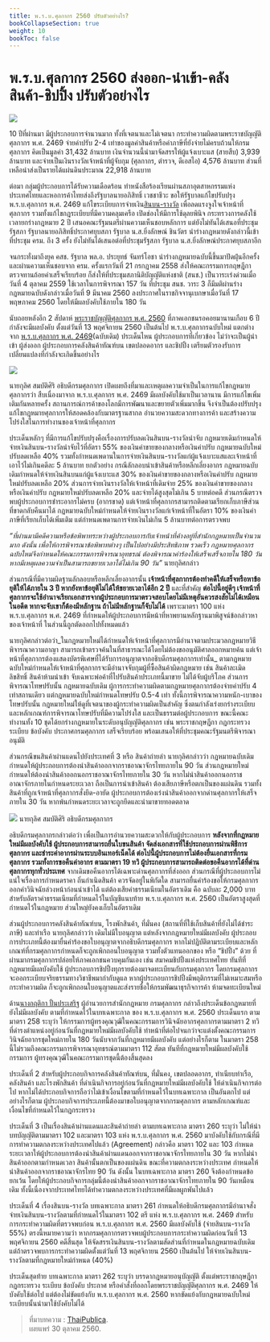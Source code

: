 ```yaml
---
title: พ.ร.บ.ศุลกากร 2560 ปรับตัวอย่างไร?
bookCollapseSection: true
weight: 10
bookToc: false
---
```


พ.ร.บ.ศุลกากร 2560 ส่งออก-นำเข้า-คลังสินค้า-ชิปปิ้ง ปรับตัวอย่างไร
===

![](https://thaipublica.org/wp-content/uploads/2016/02/%E0%B8%AA%E0%B8%B4%E0%B8%99%E0%B8%9A%E0%B8%99%E0%B9%80%E0%B8%87%E0%B8%B4%E0%B8%99%E0%B8%A3%E0%B8%B2%E0%B8%87%E0%B8%A7%E0%B8%B1%E0%B8%A5-10-%E0%B8%9B%E0%B8%B5-620x535.jpg)

10 ปีที่ผ่านมา มีผู้ประกอบการจำนวนมาก ทั้งที่เจตนาและไม่เจตนา กระทำความผิดตามพระราชบัญญัติศุลกากร พ.ศ. 2469 จ่ายค่าปรับ 2-4 เท่าของมูลค่าสินค้าหรือค่าภาษีที่ยังจ่ายไม่ครบถ้วนให้กรมศุลกากร คิดเป็นมูลค่า 31,432 ล้านบาท เงินจำนวนนี้นำมาจัดสรรให้ผู้แจ้งเบาะแส (สายสืบ) 3,939 ล้านบาท และจ่ายเป็นเงินรางวัลเจ้าหน้าที่ผู้จับกุม (ศุลกากร, ตำรวจ, ดีเอสไอ) 4,576 ล้านบาท ส่วนที่เหลือนำส่งเป็นรายได้แผ่นดินประมาณ 22,918 ล้านบาท

ต่อมา กลุ่มผู้ประกอบการได้รับความเดือดร้อน ทำหนังสือร้องเรียนผ่านสภาอุตสาหกรรมแห่งประเทศไทยและหอการค้าไทยส่งถึงรัฐบาลนายอภิสิทธิ์ เวชชาชีวะ ขอให้รัฐบาลแก้ไขปรับปรุง พ.ร.บ.ศุลกากร พ.ศ. 2469 แก้ไขระเบียบการจ่ายเงิน[สินบน-รางวัล](https://thaipublica.org/2016/02/custom-department-11/)  เพื่อลดแรงจูงใจเจ้าหน้าที่ศุลกากร รวมทั้งแก้ไขกฎระเบียบที่มีความคลุมเครือ เปิดช่องให้มีการใช้ดุลยพินิจ กระทรวงการคลังใช้เวลายกร่างกฎหมาย 2 ปี เสนอคณะรัฐมนตรีผ่านความเห็นชอบหลักการ แต่ยังไม่ทันได้เสนอที่ประชุมรัฐสภา รัฐบาลนายอภิสิทธิ์ประกาศยุบสภา รัฐบาล น.ส.ยิ่งลักษณ์ ชินวัตร นำร่างกฎหมายดังกล่าวนี้เข้าที่ประชุม ครม. ถึง 3 ครั้ง ยังไม่ทันได้เสนอต่อที่ประชุมรัฐสภา รัฐบาล น.ส.ยิ่งลักษณ์ประกาศยุบสภาอีก

จนกระทั่งมาถึงยุค คสช. รัฐบาล พล.อ. ประยุทธ์ จันทร์โอชา นำร่างกฎหมายฉบับนี้ขึ้นมาปัดฝุ่นอีกครั้ง และผ่านความเห็นชอบจาก ครม. ครั้งแรกวันที่ 21 กรกฎาคม 2558 ส่งให้คณะกรรมการกฤษฎีกาตรวจทานถ้อยคำเสร็จเรียบร้อย ก็ส่งให้ที่ประชุมสภานิติบัญญัติแห่งชาติ (สนช.) เป็นวาระเร่งด่วนเมื่อวันที่ 4 ตุลาคม 2559 ใช้เวลาในการพิจารณา 157 วัน ที่ประชุม สนช. วาระ 3 ก็มีมติผ่านร่างกฎหมายฉบับดังกล่าวเมื่อวันที่ 9 มีนาคม 2560 ลงประกาศในราชกิจจานุเบกษาเมื่อวันที่ 17 พฤษภาคม 2560 โดยให้มีผลบังคับใช้ภายใน 180 วัน

นับถอยหลังอีก 2 สัปดาห์  [พระราชบัญญัติศุลกากร พ.ศ. 2560](http://www.customs.go.th/data_files/ceb80cc6dd718c73b5a44daf60a1efe3.PDF)  ที่ภาคเอกชนรอคอยมานานเกือบ 6 ปี กำลังจะมีผลบังคับ ตั้งแต่วันที่ 13 พฤศจิกายน 2560 เป็นต้นไป พ.ร.บ.ศุลกากรฉบับใหม่ แตกต่างจาก [พ.ร.บ.ศุลกากร พ.ศ. 2469](https://thaipublica.org/2017/10/thai-customs-act-2560/%E2%80%9Chttp://www.customs.go.th/data_files/7301af1d80287088ccfb10e7a4ab03a9.pdf%22)(ฉบับเดิม) ประเด็นไหน ผู้ประกอบการที่เกี่ยวข้อง ไม่ว่าจะเป็นผู้นำเข้า ผู้ส่งออก ผู้ประกอบการคลังสินค้าทัณฑ์บน เขตปลอดอากร และชิปปิ้ง เตรียมตัวรองรับการเปลี่ยนแปลงที่กำลังจะเกิดขึ้นอย่างไร

![](https://thaipublica.org/wp-content/uploads/2017/10/%E0%B8%9E.%E0%B8%A3.%E0%B8%9A.%E0%B8%A8%E0%B8%B8%E0%B8%A5%E0%B8%81%E0%B8%B2%E0%B8%81%E0%B8%A3-thaipublica-734x860.jpg)

นายกุลิศ สมบัติศิริ อธิบดีกรมศุลกากร เปิดเผยถึงที่มาและเหตุผลความจำเป็นในการแก้ไขกฎหมายศุลกากรว่า สืบเนื่องมาจาก พ.ร.บ.ศุลกากร พ.ศ. 2469 มีผลบังคับใช้มาเป็นเวลานาน มีการแก้ไขเพิ่มเติมกันหลายครั้ง สถานการณ์การค้าของโลกมีการพัฒนาและขยายตัวเพิ่มมากขึ้น จึงจำเป็นต้องปรับปรุงแก้ไขกฎหมายศุลกากรให้สอดคล้องกับมาตรฐานสากล อำนวยความสะดวกทางการค้า และสร้างความโปร่งใสในการทำงานของเจ้าหน้าที่ศุลกากร

ประเด็นหลักๆ ที่มีการแก้ไขปรับปรุงคือเรื่องการปรับลดเงินสินบน-รางวัลนำจับ กฎหมายเดิมกำหนดให้จ่ายเงินสินบน-รางวัลนำจับไว้ที่อัตรา 55% ของเงินค่าขายของกลางหรือเงินค่าปรับ กฎหมายฉบับใหม่ปรับลดเหลือ 40% รวมทั้งกำหนดเพดานในการจ่ายเงินสินบน-รางวัลแก่ผู้แจ้งเบาะแสและเจ้าหน้าที่เอาไว้ไม่เกินคดีละ 5 ล้านบาท ยกตัวอย่าง กรณีลักลอบนำเข้าสินค้าหรือหลีกเลี่ยงอากร กฎหมายฉบับเดิมกำหนดให้จ่ายเงินสินบนแก่ผู้แจ้งเบาะแส 30% ของเงินค่าขายของกลางหรือเงินค่าปรับ กฎหมายใหม่ปรับลดเหลือ 20% ส่วนการจ่ายเงินรางวัลให้เจ้าหน้าที่เดิมจ่าย 25% ของเงินค่าขายของกลางหรือเงินค่าปรับ กฎหมายใหม่ปรับลดเหลือ 20% และจ่ายได้สูงสุดไม่เกิน 5 บาทต่อคดี ส่วนกรณีตรวจพบผู้ประกอบการชำระอากรไม่ครบ (อากรขาด) แต่เจ้าหน้าที่ศุลกากรสามารถติดตามเรียกเก็บภาษีส่วนที่ขาดกลับคืนมาได้ กฎหมายฉบับใหม่กำหนดให้จ่ายเงินรางวัลแก่เจ้าหน้าที่ในอัตรา 10% ของเงินค่าภาษีที่เรียกเก็บได้เพิ่มเติม แต่กำหนดเพดานการจ่ายเงินไม่เกิน 5 ล้านบาทต่อการตรวจพบ

_“ที่ผ่านมามีคดีความหรือข้อพิพาทระหว่างผู้ประกอบการกับเจ้าหน้าที่ค้างอยู่ที่สำนักกฎหมายเป็นจำนวนมาก ดังนั้น เพื่อให้การพิจารณาข้อพิพาทต่างๆ เป็นไปอย่างมีประสิทธิภาพ รวดเร็ว กฎหมายศุลกากรฉบับใหม่จึงกำหนดให้คณะกรรมการพิจารณาอุทธรณ์ ต้องพิจารณาคำร้องให้เสร็จเสร็จภายใน 180 วัน หากมีเหตุผลความจำเป็นสามารถขยายเวลาได้ไม่เกิน 90 วัน”_  นายกุลิศกล่าว

ส่วนกรณีที่มีความผิดฐานลักลอบหรือหลีกเลี่ยงอากรนั้น  **เจ้าหน้าที่ศุลกากรต้องทำคดีให้เสร็จหรือหาข้อยุติให้ได้ภายใน 3 ปี หากยังหาข้อยุติไม่ได้ให้ขยายเวลาได้อีก 2 ปี**  และที่สำคัญ  **ต่อไปนี้อยู่ดีๆ เจ้าหน้าที่ศุลกากรจะใช้อำนาจเรียกเอกสารจากผู้ประกอบการมาตรวจสอบโดยไม่มีเหตุอันควรสงสัยไม่ได้เหมือนในอดีต หากจะจับเขาก็ต้องมีหลักฐาน ถ้าไม่มีหลักฐานก็จับไม่ได้**  เพราะมาตรา 100 แห่ง พ.ร.บ.ศุลกากร พ.ศ. 2469 ที่กำหนดให้ผู้ประกอบการมีหน้าที่หาพยานหลักฐานมาพิสูจน์ข้อกล่าวหาของเจ้าหน้าที่ ในส่วนนี้ถูกตัดออกไปทั้งหมดแล้ว

นายกุลิศกล่าวต่อว่า_ในกฎหมายใหม่ได้กำหนดให้เจ้าหน้าที่ศุลกากรมีอำนาจตามประมวลกฎหมายวิธีพิจารณาความอาญา สามารถเข้าตรวจค้นในที่สาธารณะได้โดยไม่ต้องขออนุมัติศาลออกหมายค้น แต่เจ้าหน้าที่ศุลกากรต้องแสดงบัตรพิเศษที่ได้รับการอนุญาตจากอธิบดีกรมศุลกากรเท่านั้น_  ตามกฎหมายฉบับใหม่กำหนดให้เจ้าหน้าที่ศุลกากรจะมีอำนาจจับกุมผู้ที่ซื้อสินค้าผิดกฎหมาย เช่น สินค้าละเมิดลิขสิทธิ์ สินค้าห้ามนำเข้า จับเฉพาะพ่อค้าที่ไปรับสินค้าประเภทนี้มาขาย ไม่ได้จับผู้บริโภค ส่วนการพิจารณาโทษปรับนั้น กฎหมายฉบับเดิม ผู้การกระทำความผิดตามกฎหมายศุลกากรต้องจ่ายค่าปรับ 4 เท่าสถานเดียว แต่กฎหมายฉบับใหม่กำหนดโทษปรับ 0.5-4 เท่า ทั้งนี้การพิจารณาความหนัก-เบาของโทษปรับนั้น กฎหมายใหม่ให้ดูที่เจตนาของผู้กระทำความผิดเป็นสำคัญ ซึ่งตนกำลังเร่งยกร่างระเบียบและหลักเกณฑ์การพิจารณาโทษปรับที่มีความโปร่งใส และเป็นธรรมต่อผู้ประกอบการ ขณะนี้คณะทำงานทั้ง 10 ชุดได้ยกร่างกฎหมายในระดับอนุบัญญัติศุลกากร เช่น พระราชกฤษฎีกา กฎกระทรวง ระเบียบ ข้อบังคับ ประกาศกรมศุลกากร เสร็จเรียบร้อย พร้อมเสนอให้ที่ประชุมคณะรัฐมนตรีพิจารณาอนุมัติ

ส่วนกรณีขนสินค้าผ่านแดนไปยังประเทศที่ 3 หรือ สินค้าถ่ายลำ นายกุลิศกล่าวว่า กฎหมายฉบับเดิมกำหนดให้ผู้ประกอบการต้องนำสินค้าออกจากราชอาณาจักรไทยภายใน 90 วัน ส่วนกฎหมายใหม่กำหนดให้ต้องนำสินค้าออกนอกราชอาณาจักรไทยภายใน 30 วัน หากไม่นำสินค้าออกนอกราชอาณาจักรภายในกำหนดระยะเวลา ถือเป็นการนำเข้าสินค้า ต้องเสียภาษีหรือตกเป็นของแผ่นดิน รวมทั้งสินค้าที่ถูกเจ้าหน้าที่ศุลกากรสั่งยึด-อายัด ผู้ประกอบการต้องเร่งนำสินค้าออกจากด่านศุลกากรให้เสร็จภายใน 30 วัน หากพ้นกำหนดระยะเวลาจะถูกยึดและนำมาขายทอดตลาด

![](https://thaipublica.org/wp-content/uploads/2017/10/%E0%B8%81%E0%B8%B8%E0%B8%A5%E0%B8%B4%E0%B8%A8-620x414.jpg)
นายกุลิศ สมบัติศิริ อธิบดีกรมศุลกากร

อธิบดีกรมศุลกากรกล่าวต่อว่า เพื่อเป็นการอำนวยความสะดวกให้กับผู้ประกอบการ  **หลังจากที่กฎหมายใหม่มีผลบังคับใช้ ผู้ประกอบการสามารถยื่นใบขนสินค้า จัดส่งเอกสารที่ใช้ประกอบการผ่านพิธีการศุลกากร และชำระค่าอากรผ่านระบบอินเทอร์เน็ตได้ ต่อไปนี้ผู้ประกอบการไม่ต้องยื่นเอกสารที่กรมศุลกากร รวมทั้งการขอคืนค่าอากร ตามมาตรา 19 ทวิ ผู้ประกอบการสามารถติดต่อขอคืนอากรได้ที่ด่านศุลกากรทุกทั่วประเทศ**  จากเดิมขอคืนอากรได้เฉพาะด่านศุลกากรที่ส่งออก ส่วนกรณีที่ผู้ประกอบการไม่แน่ใจเรื่องการกำหนดราคา ถิ่นกำเนิดสินค้า ควรจัดอยู่ในพิกัดใด สามารถยื่นคำร้องขอให้กรมศุลกากรออกคำวินิจฉัยล่วงหน้าก่อนนำเข้าได้ แต่ต้องเสียค่าธรรมเนียมในอัตราเดิม คือ ฉบับละ 2,000 บาท สำหรับอัตราค่าธรรมเนียมที่กำหนดไว้ในบัญชีแนบท้าย พ.ร.บ.ศุลกากร พ.ศ. 2560 เป็นอัตราสูงสุดที่กำหนดไว้ในกฎหมาย ส่วนใหญ่ยังคงเก็บในอัตราเดิม

ส่วนผู้ประกอบการคลังสินค้าทัณฑ์บน, โรงพักสินค้า, ที่มั่นคง (สถานที่ที่ใช้เก็บสินค้าที่ยังไม่ได้ชำระภาษี) และท่าเรือ นายกุลิศกล่าวว่า เดิมไม่มีใบอนุญาต แต่หลังจากกฎหมายใหม่มีผลบังคับ ผู้ประกอบการประเภทนี้ต้องมายื่นคำร้องขอใบอนุญาตจากอธิบดีกรมศุลกากร หากไม่ปฏิบัติตามระเบียบและหลักเกณฑ์ที่กรมศุลกากรกำหนดก็จะถูกเพิกถอนใบอนุญาต รวมทั้งตัวแทนออกของ หรือ “ชิปปิ้ง” ด้วย ที่ผ่านมากรมศุลกากรปล่อยให้ภาคเอกชนควบคุมกันเอง เช่น สมาคมชิปปิ้งแห่งประเทศไทย ทันทีที่กฎหมายมีผลบังคับใช้ ผู้ประกอบการชิปปิ้งทุกรายต้องมาจดทะเบียนกับกรมศุลกากร โดยกรมศุลกากรจะออกระเบียบจริยธรรมทางวิชาชีพมากำกับดูแล หากผู้ประกอบการชิปปิ้งมีพฤติกรรมที่ไม่เหมาะสมหรือกระทำความผิด ก็จะถูกเพิกถอนใบอนุญาตและส่งรายชื่อให้กรมพัฒนาธุรกิจการค้า ห้ามจดทะเบียนใหม่

ด้าน[นางกฤติกา ปั้นประเสริฐ](https://www.youtube.com/watch?v=e4R5_M8_bio&t=26s)  ผู้อำนวยการสำนักกฎหมาย กรมศุลกากร กล่าวถึงประเด็นข้อกฎหมายที่ยังไม่มีผลบังคับ ตามที่กำหนดไว้ในบทเฉพาะกาล ของ พ.ร.บ.ศุลกากร พ.ศ. 2560 ประเด็นแรก ตามมาตรา 258 ระบุว่า ให้กรรมการผู้ทรงคุณวุฒิในคณะกรรมการวินิจฉัยอากรศุลกากรตามมาตรา 2 ทวิ ที่ดำรงตำแหน่งอยู่ก่อนวันที่กฎหมายใหม่มีผลบังคับใช้ ทำหน้าที่ต่อไปจนกว่าจะแต่งตั้งคณะกรรมการวินิจฉัยอากรชุดใหม่ภายใน 180 วันนับจากวันที่กฎหมายมีผลบังคับ แต่อย่างไรก็ตาม ในมาตรา 258 นี้ไม่รวมถึงคณะกรรมการพิจารณาอุทธรณ์ตามมาตรา 112 สัตต ทันทีที่กฎหมายใหม่มีผลบังคับใช้ กรรมการ ผู้ทรงคุณวุฒิในคณะกรรมการชุดนี้ต้องสิ้นสุดลง

ประเด็นที่ 2 สำหรับผู้ประกอบกิจการคลังสินค้าทัณฑ์บน, ที่มั่นคง, เขตปลอดอากร, ทําเนียบท่าเรือ, คลังสินค้า และโรงพักสินค้า ที่ดำเนินกิจการอยู่ก่อนวันที่กฎหมายใหม่มีผลบังคับใช้ ให้ดำเนินกิจการต่อไป หากไม่ได้ประกอบกิจการถือว่าไม่เข้าเงื่อนไขตามที่กำหนดไว้ในบทเฉพาะกาล เป็นอันตกไป แต่อย่างไรก็ตาม ผู้ประกอบกิจการประเภทนี้ต้องมาขอใบอนุญาตจากกรมศุลกากร ตามหลักเกณฑ์และเงื่อนไขที่กำหนดไว้ในกฎกระทรวง

ประเด็นที่ 3 เป็นเรื่องสินค้าผ่านแดนและสินค้าถ่ายลำ ตามบทเฉพาะกาล มาตรา 260 ระบุว่า ไม่ให้นำบทบัญญัติตามมาตรา 102 และมาตรา 103 แห่ง พ.ร.บ.ศุลกากร พ.ศ. 2560 มาบังคับใช้กับกรณีที่มีการทำความตกลงระหว่างประเทศไปแล้ว (Agreement) กล่าวคือ มาตรา 102 และ 103 กำหนดระยะเวลาให้ผู้ประกอบการต้องนำสินค้าผ่านแดนออกจากราชอาณาจักรไทยภายใน 30 วัน หากไม่นำสินค้าออกตามกำหนดเวลา สินค้านั้นตกเป็นของแผ่นดิน ขณะที่ความตกลงระหว่างประเทศ กำหนดให้นำสินค้าออกจากราชอาณาจักรไทย 90 วัน ดังนั้น ในบทเฉพาะกาล มาตรา 260 จึงต้องกำหนดข้อยกเว้น โดยให้ผู้ประกอบกิจการกลุ่มนี้ต้องนำสินค้าออกจากราชอาณาจักรไทยภายใน 90 วันเหมือนเดิม ทั้งนี้เนื่องจากประเทศไทยได้ทำความตกลงระหว่างประเทศที่มีผลผูกพันไปแล้ว

ประเด็นที่ 4 เรื่องสินบน-รางวัล บทเฉพาะกาล มาตรา 261 กำหนดให้อธิบดีกรมศุลกากรมีอำนาจสั่งจ่ายเงินสินบน-รางวัลตามที่กำหนดไว้ในมาตรา 102 ตรี แห่ง พ.ร.บ.ศุลกากร พ.ศ. 2469 สำหรับการกระทำความผิดที่ตรวจพบก่อน พ.ร.บ.ศุลกากร พ.ศ. 2560 มีผลบังคับใช้ (จ่ายสินบน-รางวัล 55%) ตรงนี้หมายความว่า หากกรมศุลกากรตรวจพบผู้ประกอบการกระทำความผิดก่อนวันที่ 13 พฤศจิกายน 2560 คดีสิ้นสุด ให้จัดสรรเงินสินบน-รางวัลตามสัดส่วนที่กำหนดในกฎหมายฉบับเดิม แต่ถ้าตรวจพบการกระทำความผิดตั้งแต่วันที่ 13 พฤศจิกายน 2560 เป็นต้นไป ให้จ่ายเงินสินบน-รางวัลตามที่กฎหมายใหม่กำหนด (40%)

ประเด็นสุดท้าย บทเฉพาะกาล มาตรา 262 ระบุว่า บรรดากฎหมายอนุบัญญัติ ตั้งแต่พระราชกฤษฎีกา กฎกระทรวง ระเบียบ ข้อบังคับ ประกาศ หรือคําสั่งที่ออกโดยพระราชบัญญัติศุลกากร พ.ศ. 2469 ให้บังคับใช้ต่อไป แต่ต้องไม่ขัดแย้งกับ พ.ร.บ.ศุลกากร พ.ศ. 2560 หากขัดแย้งกับกฎหมายฉบับใหม่ ระเบียบนั้นนำมาใช้บังคับไม่ได้


> ที่มาบทความ : [ThaiPublica](https://thaipublica.org/2017/10/thai-customs-act-2560/).  
> เผยแพร่ 30 ตุลาคม 2560.  